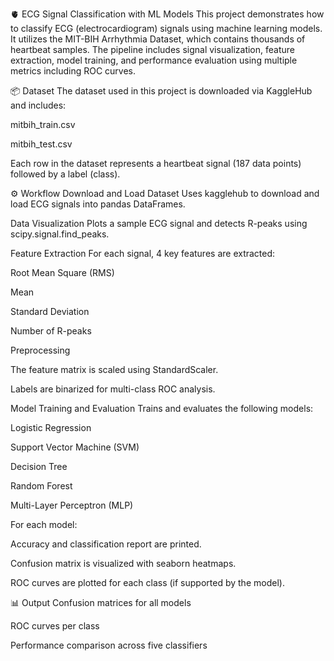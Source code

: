 🫀 ECG Signal Classification with ML Models
This project demonstrates how to classify ECG (electrocardiogram) signals using machine learning models. It utilizes the MIT-BIH Arrhythmia Dataset, which contains thousands of heartbeat samples. The pipeline includes signal visualization, feature extraction, model training, and performance evaluation using multiple metrics including ROC curves.

📦 Dataset
The dataset used in this project is downloaded via KaggleHub and includes:

mitbih_train.csv

mitbih_test.csv

Each row in the dataset represents a heartbeat signal (187 data points) followed by a label (class).

⚙️ Workflow
Download and Load Dataset
Uses kagglehub to download and load ECG signals into pandas DataFrames.

Data Visualization
Plots a sample ECG signal and detects R-peaks using scipy.signal.find_peaks.

Feature Extraction
For each signal, 4 key features are extracted:

Root Mean Square (RMS)

Mean

Standard Deviation

Number of R-peaks

Preprocessing

The feature matrix is scaled using StandardScaler.

Labels are binarized for multi-class ROC analysis.

Model Training and Evaluation
Trains and evaluates the following models:

Logistic Regression

Support Vector Machine (SVM)

Decision Tree

Random Forest

Multi-Layer Perceptron (MLP)

For each model:

Accuracy and classification report are printed.

Confusion matrix is visualized with seaborn heatmaps.

ROC curves are plotted for each class (if supported by the model).

📊 Output
Confusion matrices for all models

ROC curves per class

Performance comparison across five classifiers
